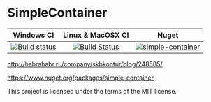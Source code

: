 SimpleContainer
===============
| Windows CI         | Linux & MacOSX CI   | Nuget   |
|:------------------:|:-------------------:|:-------:|
| [![Build status](https://ci.appveyor.com/api/projects/status/xny6icq1mimc7c49?svg=true)](https://ci.appveyor.com/project/gusev-p/simple-container) | [![Build Status](https://travis-ci.org/gusev-p/simple-container.svg?branch=master)](https://travis-ci.org/gusev-p/simple-container) | [![simple-container](https://buildstats.info/nuget/simple-container)](https://www.nuget.org/packages/simple-container/) |

http://habrahabr.ru/company/skbkontur/blog/248585/

https://www.nuget.org/packages/simple-container

This project is licensed under the terms of the MIT license.
